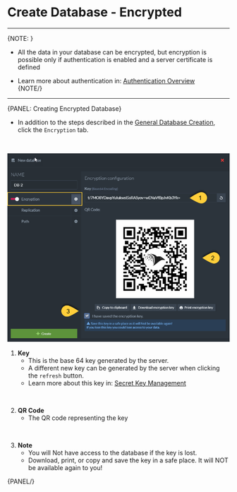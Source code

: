 ﻿# Create Database - Encrypted
---

{NOTE: }

* All the data in your database can be encrypted, but encryption is possible only if authentication is enabled and a server certificate is defined

* Learn more about authentication in: [Authentication Overview](../../../../server/security/overview)  
{NOTE/}

---

{PANEL: Creating Encrypted Database}

* In addition to the steps described in the [General Database Creation](../create-new-database/general-flow), click the `Encryption` tab.  
<br/>

![Figure 1. Create New Database - Encrypted](images/new-database-encrypted.png "Encrypted Database")

1. **Key**
   * This is the base 64 key generated by the server.  
   * A different new key can be generated by the server when clicking the `refresh` button.  
   * Learn more about this key in: [Secret Key Management](../../../../server/security/encryption/secret-key-management)  
<br/>

2. **QR Code**
   * The QR code representing the key  
<br/>

3. **Note**
   * You will Not have access to the database if the key is lost.  
   * Download, print, or copy and save the key in a safe place. It will NOT be available again to you!  

{PANEL/}

